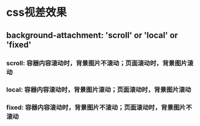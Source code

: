 # css视差效果
## background-attachment: 'scroll' or 'local' or 'fixed'

### scroll: 容器内容滚动时，背景图片不滚动；页面滚动时，背景图片滚动

### local: 容器内容滚动时，背景图片滚动；页面滚动时，背景图片滚动

### fixed: 容器内容滚动时，背景图片不滚动；页面滚动时，背景图片不滚动
